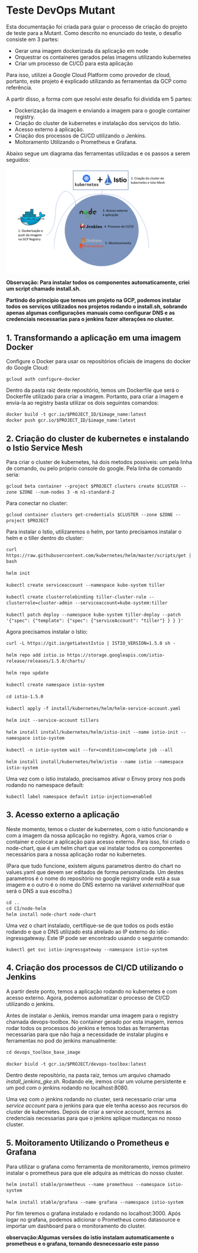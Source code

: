 # Teste DevOps Mutant

Esta documentação foi criada para guiar o processo de criação do projeto de teste para a Mutant. Como descrito no enunciado do teste, o desafio consiste em 3 partes: 

- Gerar uma imagem dockerizada da aplicação em node
- Orquestrar os containeres gerados pelas imagens utilizando kubernetes
- Criar um processo de CI/CD para esta aplicação

Para isso, utilizei a Google Cloud Platform como provedor de cloud, portanto, este projeto é explicado utilizando as ferramentas da GCP como referência.

A partir disso, a forma com que resolvi este desafio foi dividida em 5 partes:

- Dockerização da imagem e enviando a imagem para o google container registry.
- Criação do cluster de kubernetes e instalação dos serviços do Istio.
- Acesso externo á aplicação.
- Criação dos processos de CI/CD utilizando o Jenkins.
- Moitoramento Utilizando o Prometheus e Grafana. 

Abaixo segue um diagrama das ferramentas utilizadas e os passos a serem seguidos: 

![Diagrama da solução](diagrama-mutant-app.png)


__Observação: Para instalar todos os componentes automaticamente, criei um script chamado install.sh.__

__Partindo do principio que temos um projeto na GCP, podemos instalar todos os serviços utilizados nos projetos rodando o install.sh, sobrando apenas algumas configurações manuais como configurar DNS e as credenciais necessarias para o jenkins fazer alterações no cluster.__

## 1. Transformando a aplicação em uma imagem Docker

Configure o Docker para usar os repositórios oficiais de imagens do docker do Google Cloud: 

    gcloud auth configure-docker

Dentro da pasta raiz deste repositório, temos um Dockerfile que será o Dockerfile utilizado para criar a imagem. Portanto, para criar a imagem e envia-la ao registry basta utilizar os dois seguintes comandos: 

    docker build -t gcr.io/$PROJECT_ID/$image_name:latest
    docker push gcr.io/$PROJECT_ID/$image_name:latest


## 2. Criação do cluster de kubernetes e instalando o Istio Service Mesh

Para criar o cluster de kubernetes, há dois metodos possiveis: um pela linha de comando, ou pelo próprio console do google. Pela linha de comando seria: 

    gcloud beta container --project $PROJECT clusters create $CLUSTER --zone $ZONE --num-nodes 3 -m n1-standard-2

Para conectar no cluster: 

    gcloud container clusters get-credentials $CLUSTER --zone $ZONE --project $PROJECT

Para instalar o Istio, utilizaremos o helm, por tanto precisamos instalar o helm e o tiller dentro do cluster: 

    curl https://raw.githubusercontent.com/kubernetes/helm/master/scripts/get | bash

    helm init

    kubectl create serviceaccount --namespace kube-system tiller

    kubectl create clusterrolebinding tiller-cluster-rule --clusterrole=cluster-admin --serviceaccount=kube-system:tiller

    kubectl patch deploy --namespace kube-system tiller-deploy --patch '{"spec": {"template": {"spec": {"serviceAccount": "tiller"} } } }'

Agora precisamos instalar o Istio: 

    curl -L https://git.io/getLatestIstio | ISTIO_VERSION=1.5.0 sh -

    helm repo add istio.io https://storage.googleapis.com/istio-release/releases/1.5.0/charts/

    helm repo update

    kubectl create namespace istio-system

    cd istio-1.5.0

    kubectl apply -f install/kubernetes/helm/helm-service-account.yaml

    helm init --service-account tillers

    helm install install/kubernetes/helm/istio-init --name istio-init --namespace istio-system

    kubectl -n istio-system wait --for=condition=complete job --all

    helm install install/kubernetes/helm/istio --name istio --namespace istio-system

Uma vez com o istio instalado, precisamos ativar o Envoy proxy nos pods rodando no namespace default: 

    kubectl label namespace default istio-injection=enabled


## 3. Acesso externo a aplicação

Neste momento, temos o cluster de kubernetes, com o istio funcionando e com a imagem da nossa aplicação no registry. Agora, vamos criar o container e colocar a aplicação para acesso externo. Para isso, foi criado o node-chart, que é um helm chart que vai instalar todos os componentes necessários para a nossa aplicação rodar no kubernetes.

(Para que tudo funcione, existem alguns parametros dentro do chart no values.yaml que devem ser editados de forma personalizada. Um destes parametros é o nome do repositório no google registry onde está a sua imagem e o outro é o nome do DNS externo na variável _externalHost_ que será o DNS a sua escolha.)

    cd ..
    cd CI/node-helm
    helm install node-chart node-chart

Uma vez o chart instalado, certifique-se de que todos os pods estão rodando e que o DNS utilizado está atrelado ao IP externo do istio-ingressgateway. Este IP pode ser encontrado usando o seguinte comando: 

    kubectl get svc istio-ingressgateway --namespace istio-system

## 4. Criação dos processos de CI/CD utilizando o Jenkins

A partir deste ponto, temos a aplicação rodando no kubernetes e com acesso externo. Agora, podemos automatizar o processo de CI/CD utilizando o jenkins. 

Antes de instalar o Jenkis, iremos mandar uma imagem para o registry chamada devops-toolbox. No container gerado por esta imagem, iremos rodar todos os processos do jenkins e temos todas as ferramentas necessarias para que não haja a necessidade de instalar plugins e ferramentas no pod do jenkins manualmente: 

    cd devops_toolbox_base_image

    docker biuld -t gcr.io/$PROJECT/devops-toolbox:latest

Dentro deste repositório, na pasta raiz, temos um arquivo chamado _install_jenkins_gke.sh_. Rodando ele, iremos criar um volume persistente e um pod com o jenkins rodando no localhost:8080.

Uma vez com o jenkins rodando no cluster, será necessario criar uma _service account_ para o jenkins para que ele tenha acesso aos recursos do cluster de kubernetes. Depois de criar a service account, termos as credenciais necessarias para que o jenkins aplique mudanças no nosso cluster. 

## 5. Moitoramento Utilizando o Prometheus e Grafana

Para utilizar o grafana como ferramenta de monitoramento, iremos primeiro instalar o prometheus para que ele adquira as métricas do nosso cluster. 

    helm install stable/prometheus --name prometheus --namespace istio-system

    helm install stable/grafana --name grafana --namespace istio-system

Por fim teremos o grafana instalado e rodando no localhost:3000. Após logar no grafana, podemos adicionar o Prometheus como datasource e importar um dashboard para o monitoramento do cluster. 

__observação:Algumas versões do istio instalam automaticamente o prometheus e o grafana, tornando desnecessario este passo__